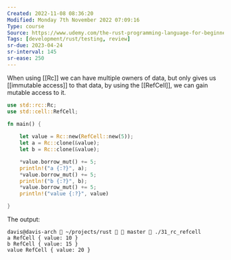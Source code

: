 ```yaml
---
Created: 2022-11-08 08:36:20
Modified: Monday 7th November 2022 07:09:16
Type: course
Source: https://www.udemy.com/the-rust-programming-language-for-beginners/?xref=E0Aed11STH4LPUQvCz0GJFABTmM=
Tags: [development/rust/testing, review]
sr-due: 2023-04-24
sr-interval: 145
sr-ease: 250
---
```


When using [[Rc]] we can have multiple owners of data, but only gives us [[immutable access]] to that data, by using the [[RefCell]], we can gain mutable access to it.

```rust
use std::rc::Rc;
use std::cell::RefCell;

fn main() {
    
    let value = Rc::new(RefCell::new(5));
    let a = Rc::clone(&value);
    let b = Rc::clone(&value);

    *value.borrow_mut() += 5;
    println!("a {:?}", a);
    *value.borrow_mut() += 5;
    println!("b {:?}", b);
    *value.borrow_mut() += 5;
    println!("value {:?}", value)

}
```

The output:

```
davis@davis-arch  ~/projects/rust   master  ./31_rc_refcell 
a RefCell { value: 10 }
b RefCell { value: 15 }
value RefCell { value: 20 }
```
